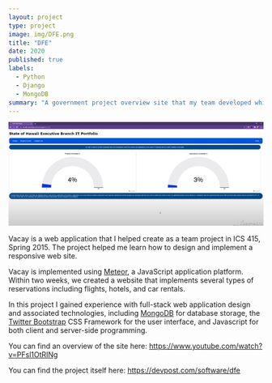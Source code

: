 ```yaml
---
layout: project
type: project
image: img/DFE.png
title: "DFE"
date: 2020
published: true
labels:
  - Python
  - Django
  - MongoDB
summary: "A government project overview site that my team developed which tied for first in HACC 2020."
---
```

<div class="text-center p-4">
  <img width="1200px" src="../img/DFEHomepage.png" class="img-thumbnail" >
</div>

Vacay is a web application that I helped create as a team project in ICS 415, Spring 2015. The project helped me learn how to design and implement a responsive web site.

Vacay is implemented using [Meteor](http://meteor.com), a JavaScript application platform. Within two weeks, we created a website that implements several types of reservations including flights, hotels, and car rentals.

In this project I gained experience with full-stack web application design and associated technologies, including [MongoDB](http://mongodb.com) for database storage, the [Twitter Bootstrap](http://getbootstrap.com/) CSS Framework for the user interface, and Javascript for both client and server-side programming. 

You can find an overview of the site here: <a href="https://www.youtube.com/watch?v=PFsl1OtRINg">https://www.youtube.com/watch?v=PFsl1OtRINg</a>
 
You can find the project itself here: <a href="https://devpost.com/software/dfe">https://devpost.com/software/dfe</a>
